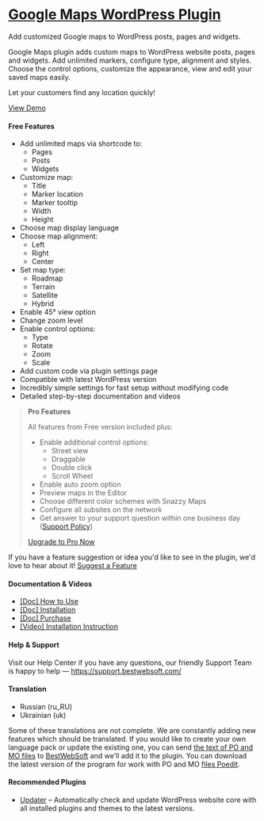 <a href="https://bestwebsoft.com/products/wordpress/plugins/bws-google-maps/" target=_blank>Google Maps WordPress Plugin</a>
========================

Add customized Google maps to WordPress posts, pages and widgets.

<p>Google Maps plugin adds custom maps to WordPress website posts, pages and widgets. Add unlimited markers, configure type, alignment and styles. Choose the control options, customize the appearance, view and edit your saved maps easily.</p>

<p>Let your customers find any location quickly!</p>

<p><a href="https://bestwebsoft.com/demo-for-google-maps-pro/">View Demo</a></p>


<div class='video'></div>


<h4>Free Features</h4>

<ul>
<li>Add unlimited maps via shortcode to:

<ul>
<li>Pages</li>
<li>Posts</li>
<li>Widgets</li>
</ul></li>
<li>Customize map:

<ul>
<li>Title</li>
<li>Marker location</li>
<li>Marker tooltip</li>
<li>Width</li>
<li>Height</li>
</ul></li>
<li>Choose map display language</li>
<li>Choose map alignment:

<ul>
<li>Left</li>
<li>Right</li>
<li>Center</li>
</ul></li>
<li>Set map type:

<ul>
<li>Roadmap</li>
<li>Terrain</li>
<li>Satellite</li>
<li>Hybrid</li>
</ul></li>
<li>Enable 45&#176; view option</li>
<li>Change zoom level</li>
<li>Enable control options:

<ul>
<li>Type</li>
<li>Rotate</li>
<li>Zoom</li>
<li>Scale</li>
</ul></li>
<li>Add custom code via plugin settings page</li>
<li>Compatible with latest WordPress version</li>
<li>Incredibly simple settings for fast setup without modifying code</li>
<li>Detailed step-by-step documentation and videos</li>
</ul>

<blockquote>
  <p><strong>Pro Features</strong></p>
  
  <p>All features from Free version included plus:</p>
  
  <ul>
  <li>Enable additional control options:
  
  <ul>
  <li>Street view</li>
  <li>Draggable</li>
  <li>Double click</li>
  <li>Scroll Wheel</li>
  </ul></li>
  <li>Enable auto zoom option</li>
  <li>Preview maps in the Editor</li>
  <li>Choose different color schemes with Snazzy Maps</li>
  <li>Configure all subsites on the network</li>
  <li>Get answer to your support question within one business day (<a href="https://bestwebsoft.com/support-policy/">Support Policy</a>)</li>
  </ul>
  
  <p><a href="https://bestwebsoft.com/products/wordpress/plugins/bws-google-maps/?k=3e09a2fbac0e195ef41a62eb3fdb346e">Upgrade to Pro Now</a></p>
</blockquote>

<p>If you have a feature suggestion or idea you'd like to see in the plugin, we'd love to hear about it! <a href="https://support.bestwebsoft.com/hc/en-us/requests/new">Suggest a Feature</a></p>

<h4>Documentation &#38; Videos</h4>

<ul>
<li><a href="https://docs.google.com/document/d/1sY7nLypbL7Mv_F95eQ_xFkdRs_VjG8h2kBpuRg_IbxY/">[Doc] How to Use</a></li>
<li><a href="https://docs.google.com/document/d/1-hvn6WRvWnOqj5v5pLUk7Awyu87lq5B_dO-Tv-MC9JQ/">[Doc] Installation</a></li>
<li><a href="https://docs.google.com/document/d/1EUdBVvnm7IHZ6y0DNyldZypUQKpB8UVPToSc_LdOYQI/">[Doc] Purchase</a></li>
<li><a href="https://www.youtube.com/watch?v=3pXs5t18vL4">[Video] Installation Instruction</a></li>
</ul>

<h4>Help &#38; Support</h4>

<p>Visit our Help Center if you have any questions, our friendly Support Team is happy to help &#8212; <a href="https://support.bestwebsoft.com/">https://support.bestwebsoft.com/</a></p>

<h4>Translation</h4>

<ul>
<li>Russian (ru_RU)</li>
<li>Ukrainian (uk)</li>
</ul>

<p>Some of these translations are not complete. We are constantly adding new features which should be translated. If you would like to create your own language pack or update the existing one, you can send <a href="https://codex.wordpress.org/Translating_WordPress">the text of PO and MO files</a> to <a href="https://support.bestwebsoft.com/hc/en-us/requests/new">BestWebSoft</a> and we'll add it to the plugin. You can download the latest version of the program for work with PO and MO <a href="https://www.poedit.net/download.php">files Poedit</a>.</p>

<h4>Recommended Plugins</h4>

<ul>
<li><a href="https://bestwebsoft.com/products/wordpress/plugins/updater/?k=9cca4721ad8558600716e625ee098d79">Updater</a> &#8211; Automatically check and update WordPress website core with all installed plugins and themes to the latest versions.</li>
</ul>